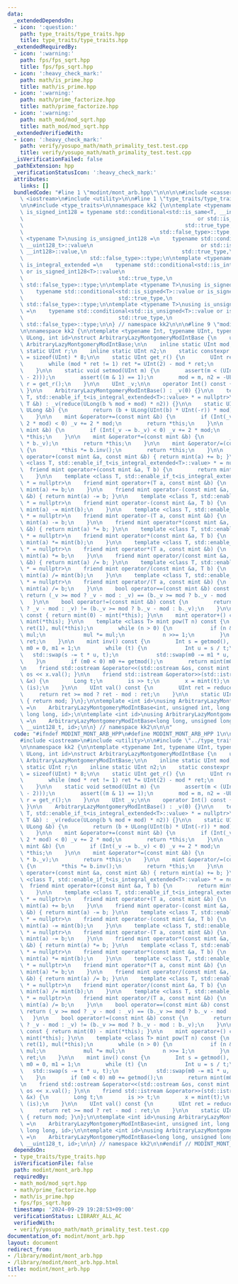 ```yaml
---
data:
  _extendedDependsOn:
  - icon: ':question:'
    path: type_traits/type_traits.hpp
    title: type_traits/type_traits.hpp
  _extendedRequiredBy:
  - icon: ':warning:'
    path: fps/fps_sqrt.hpp
    title: fps/fps_sqrt.hpp
  - icon: ':heavy_check_mark:'
    path: math/is_prime.hpp
    title: math/is_prime.hpp
  - icon: ':warning:'
    path: math/prime_factorize.hpp
    title: math/prime_factorize.hpp
  - icon: ':warning:'
    path: math_mod/mod_sqrt.hpp
    title: math_mod/mod_sqrt.hpp
  _extendedVerifiedWith:
  - icon: ':heavy_check_mark:'
    path: verify/yosupo_math/math_primality_test.test.cpp
    title: verify/yosupo_math/math_primality_test.test.cpp
  _isVerificationFailed: false
  _pathExtension: hpp
  _verificationStatusIcon: ':heavy_check_mark:'
  attributes:
    links: []
  bundledCode: "#line 1 \"modint/mont_arb.hpp\"\n\n\n\n#include <cassert>\n#include\
    \ <iostream>\n#include <utility>\n\n#line 1 \"type_traits/type_traits.hpp\"\n\n\
    \n\n#include <type_traits>\n\nnamespace kk2 {\n\ntemplate <typename T>\nusing\
    \ is_signed_int128 = typename std::conditional<std::is_same<T, __int128_t>::value\n\
    \                                                       or std::is_same<T, __int128>::value,\n\
    \                                                   std::true_type,\n        \
    \                                           std::false_type>::type;\n\ntemplate\
    \ <typename T>\nusing is_unsigned_int128 =\n    typename std::conditional<std::is_same<T,\
    \ __uint128_t>::value\n                                  or std::is_same<T, unsigned\
    \ __int128>::value,\n                              std::true_type,\n         \
    \                     std::false_type>::type;\n\ntemplate <typename T>\nusing\
    \ is_integral_extended =\n    typename std::conditional<std::is_integral<T>::value\
    \ or is_signed_int128<T>::value\n                                  or is_unsigned_int128<T>::value,\n\
    \                              std::true_type,\n                             \
    \ std::false_type>::type;\n\ntemplate <typename T>\nusing is_signed_extended =\n\
    \    typename std::conditional<std::is_signed<T>::value or is_signed_int128<T>::value,\n\
    \                              std::true_type,\n                             \
    \ std::false_type>::type;\n\ntemplate <typename T>\nusing is_unsigned_extended\
    \ =\n    typename std::conditional<std::is_unsigned<T>::value or is_unsigned_int128<T>::value,\n\
    \                              std::true_type,\n                             \
    \ std::false_type>::type;\n\n} // namespace kk2\n\n\n#line 9 \"modint/mont_arb.hpp\"\
    \n\nnamespace kk2 {\n\ntemplate <typename Int, typename UInt, typename Long, typename\
    \ ULong, int id>\nstruct ArbitraryLazyMontgomeryModIntBase {\n    using mint =\
    \ ArbitraryLazyMontgomeryModIntBase;\n\n    inline static UInt mod;\n    inline\
    \ static UInt r;\n    inline static UInt n2;\n    static constexpr int bit_length\
    \ = sizeof(UInt) * 8;\n\n    static UInt get_r() {\n        UInt ret = mod;\n\
    \        while (mod * ret != 1) ret *= UInt(2) - mod * ret;\n        return ret;\n\
    \    }\n\n    static void setmod(UInt m) {\n        assert(m < (UInt(1u) << (bit_length\
    \ - 2)));\n        assert((m & 1) == 1);\n        mod = m, n2 = -ULong(m) % m,\
    \ r = get_r();\n    }\n\n    UInt _v;\n\n    operator Int() const { return val();\
    \ }\n\n    ArbitraryLazyMontgomeryModIntBase() : _v(0) {}\n\n    template <class\
    \ T, std::enable_if_t<is_integral_extended<T>::value> * = nullptr>\n    ArbitraryLazyMontgomeryModIntBase(const\
    \ T &b) : _v(reduce(ULong(b % mod + mod) * n2)) {}\n\n    static UInt reduce(const\
    \ ULong &b) {\n        return (b + ULong(UInt(b) * UInt(-r)) * mod) >> bit_length;\n\
    \    }\n\n    mint &operator+=(const mint &b) {\n        if (Int(_v += b._v -\
    \ 2 * mod) < 0) _v += 2 * mod;\n        return *this;\n    }\n\n    mint &operator-=(const\
    \ mint &b) {\n        if (Int(_v -= b._v) < 0) _v += 2 * mod;\n        return\
    \ *this;\n    }\n\n    mint &operator*=(const mint &b) {\n        _v = reduce(ULong(_v)\
    \ * b._v);\n        return *this;\n    }\n\n    mint &operator/=(const mint &b)\
    \ {\n        *this *= b.inv();\n        return *this;\n    }\n\n    friend mint\
    \ operator+(const mint &a, const mint &b) { return mint(a) += b; }\n\n    template\
    \ <class T, std::enable_if_t<is_integral_extended<T>::value> * = nullptr>\n  \
    \  friend mint operator+(const mint &a, T b) {\n        return mint(a) += mint(b);\n\
    \    }\n\n    template <class T, std::enable_if_t<is_integral_extended<T>::value>\
    \ * = nullptr>\n    friend mint operator+(T a, const mint &b) {\n        return\
    \ mint(a) += b;\n    }\n\n    friend mint operator-(const mint &a, const mint\
    \ &b) { return mint(a) -= b; }\n\n    template <class T, std::enable_if_t<is_integral_extended<T>::value>\
    \ * = nullptr>\n    friend mint operator-(const mint &a, T b) {\n        return\
    \ mint(a) -= mint(b);\n    }\n\n    template <class T, std::enable_if_t<is_integral_extended<T>::value>\
    \ * = nullptr>\n    friend mint operator-(T a, const mint &b) {\n        return\
    \ mint(a) -= b;\n    }\n\n    friend mint operator*(const mint &a, const mint\
    \ &b) { return mint(a) *= b; }\n\n    template <class T, std::enable_if_t<is_integral_extended<T>::value>\
    \ * = nullptr>\n    friend mint operator*(const mint &a, T b) {\n        return\
    \ mint(a) *= mint(b);\n    }\n\n    template <class T, std::enable_if_t<is_integral_extended<T>::value>\
    \ * = nullptr>\n    friend mint operator*(T a, const mint &b) {\n        return\
    \ mint(a) *= b;\n    }\n\n    friend mint operator/(const mint &a, const mint\
    \ &b) { return mint(a) /= b; }\n\n    template <class T, std::enable_if_t<is_integral_extended<T>::value>\
    \ * = nullptr>\n    friend mint operator/(const mint &a, T b) {\n        return\
    \ mint(a) /= mint(b);\n    }\n\n    template <class T, std::enable_if_t<is_integral_extended<T>::value>\
    \ * = nullptr>\n    friend mint operator/(T a, const mint &b) {\n        return\
    \ mint(a) /= b;\n    }\n\n    bool operator==(const mint &b) const {\n       \
    \ return (_v >= mod ? _v - mod : _v) == (b._v >= mod ? b._v - mod : b._v);\n \
    \   }\n\n    bool operator!=(const mint &b) const {\n        return (_v >= mod\
    \ ? _v - mod : _v) != (b._v >= mod ? b._v - mod : b._v);\n    }\n\n    mint operator-()\
    \ const { return mint(0) - mint(*this); }\n\n    mint operator+() const { return\
    \ mint(*this); }\n\n    template <class T> mint pow(T n) const {\n        mint\
    \ ret(1), mul(*this);\n        while (n > 0) {\n            if (n & 1) ret *=\
    \ mul;\n            mul *= mul;\n            n >>= 1;\n        }\n        return\
    \ ret;\n    }\n\n    mint inv() const {\n        Int s = getmod(), t = val(),\
    \ m0 = 0, m1 = 1;\n        while (t) {\n            Int u = s / t;\n         \
    \   std::swap(s -= t * u, t);\n            std::swap(m0 -= m1 * u, m1);\n    \
    \    }\n        if (m0 < 0) m0 += getmod();\n        return mint(m0);\n    }\n\
    \n    friend std::ostream &operator<<(std::ostream &os, const mint &x) { return\
    \ os << x.val(); }\n\n    friend std::istream &operator>>(std::istream &is, mint\
    \ &x) {\n        Long t;\n        is >> t;\n        x = mint(t);\n        return\
    \ (is);\n    }\n\n    UInt val() const {\n        UInt ret = reduce(_v);\n   \
    \     return ret >= mod ? ret - mod : ret;\n    }\n\n    static UInt getmod()\
    \ { return mod; }\n};\n\ntemplate <int id>\nusing ArbitraryLazyMontgomeryModInt\
    \ =\n    ArbitraryLazyMontgomeryModIntBase<int, unsigned int, long long, unsigned\
    \ long long, id>;\n\ntemplate <int id>\nusing ArbitraryLazyMontgomeryModInt64bit\
    \ =\n    ArbitraryLazyMontgomeryModIntBase<long long, unsigned long long, __int128_t,\
    \ __uint128_t, id>;\n\n} // namespace kk2\n\n\n"
  code: "#ifndef MODINT_MONT_ARB_HPP\n#define MODINT_MONT_ARB_HPP 1\n\n#include <cassert>\n\
    #include <iostream>\n#include <utility>\n\n#include \"../type_traits/type_traits.hpp\"\
    \n\nnamespace kk2 {\n\ntemplate <typename Int, typename UInt, typename Long, typename\
    \ ULong, int id>\nstruct ArbitraryLazyMontgomeryModIntBase {\n    using mint =\
    \ ArbitraryLazyMontgomeryModIntBase;\n\n    inline static UInt mod;\n    inline\
    \ static UInt r;\n    inline static UInt n2;\n    static constexpr int bit_length\
    \ = sizeof(UInt) * 8;\n\n    static UInt get_r() {\n        UInt ret = mod;\n\
    \        while (mod * ret != 1) ret *= UInt(2) - mod * ret;\n        return ret;\n\
    \    }\n\n    static void setmod(UInt m) {\n        assert(m < (UInt(1u) << (bit_length\
    \ - 2)));\n        assert((m & 1) == 1);\n        mod = m, n2 = -ULong(m) % m,\
    \ r = get_r();\n    }\n\n    UInt _v;\n\n    operator Int() const { return val();\
    \ }\n\n    ArbitraryLazyMontgomeryModIntBase() : _v(0) {}\n\n    template <class\
    \ T, std::enable_if_t<is_integral_extended<T>::value> * = nullptr>\n    ArbitraryLazyMontgomeryModIntBase(const\
    \ T &b) : _v(reduce(ULong(b % mod + mod) * n2)) {}\n\n    static UInt reduce(const\
    \ ULong &b) {\n        return (b + ULong(UInt(b) * UInt(-r)) * mod) >> bit_length;\n\
    \    }\n\n    mint &operator+=(const mint &b) {\n        if (Int(_v += b._v -\
    \ 2 * mod) < 0) _v += 2 * mod;\n        return *this;\n    }\n\n    mint &operator-=(const\
    \ mint &b) {\n        if (Int(_v -= b._v) < 0) _v += 2 * mod;\n        return\
    \ *this;\n    }\n\n    mint &operator*=(const mint &b) {\n        _v = reduce(ULong(_v)\
    \ * b._v);\n        return *this;\n    }\n\n    mint &operator/=(const mint &b)\
    \ {\n        *this *= b.inv();\n        return *this;\n    }\n\n    friend mint\
    \ operator+(const mint &a, const mint &b) { return mint(a) += b; }\n\n    template\
    \ <class T, std::enable_if_t<is_integral_extended<T>::value> * = nullptr>\n  \
    \  friend mint operator+(const mint &a, T b) {\n        return mint(a) += mint(b);\n\
    \    }\n\n    template <class T, std::enable_if_t<is_integral_extended<T>::value>\
    \ * = nullptr>\n    friend mint operator+(T a, const mint &b) {\n        return\
    \ mint(a) += b;\n    }\n\n    friend mint operator-(const mint &a, const mint\
    \ &b) { return mint(a) -= b; }\n\n    template <class T, std::enable_if_t<is_integral_extended<T>::value>\
    \ * = nullptr>\n    friend mint operator-(const mint &a, T b) {\n        return\
    \ mint(a) -= mint(b);\n    }\n\n    template <class T, std::enable_if_t<is_integral_extended<T>::value>\
    \ * = nullptr>\n    friend mint operator-(T a, const mint &b) {\n        return\
    \ mint(a) -= b;\n    }\n\n    friend mint operator*(const mint &a, const mint\
    \ &b) { return mint(a) *= b; }\n\n    template <class T, std::enable_if_t<is_integral_extended<T>::value>\
    \ * = nullptr>\n    friend mint operator*(const mint &a, T b) {\n        return\
    \ mint(a) *= mint(b);\n    }\n\n    template <class T, std::enable_if_t<is_integral_extended<T>::value>\
    \ * = nullptr>\n    friend mint operator*(T a, const mint &b) {\n        return\
    \ mint(a) *= b;\n    }\n\n    friend mint operator/(const mint &a, const mint\
    \ &b) { return mint(a) /= b; }\n\n    template <class T, std::enable_if_t<is_integral_extended<T>::value>\
    \ * = nullptr>\n    friend mint operator/(const mint &a, T b) {\n        return\
    \ mint(a) /= mint(b);\n    }\n\n    template <class T, std::enable_if_t<is_integral_extended<T>::value>\
    \ * = nullptr>\n    friend mint operator/(T a, const mint &b) {\n        return\
    \ mint(a) /= b;\n    }\n\n    bool operator==(const mint &b) const {\n       \
    \ return (_v >= mod ? _v - mod : _v) == (b._v >= mod ? b._v - mod : b._v);\n \
    \   }\n\n    bool operator!=(const mint &b) const {\n        return (_v >= mod\
    \ ? _v - mod : _v) != (b._v >= mod ? b._v - mod : b._v);\n    }\n\n    mint operator-()\
    \ const { return mint(0) - mint(*this); }\n\n    mint operator+() const { return\
    \ mint(*this); }\n\n    template <class T> mint pow(T n) const {\n        mint\
    \ ret(1), mul(*this);\n        while (n > 0) {\n            if (n & 1) ret *=\
    \ mul;\n            mul *= mul;\n            n >>= 1;\n        }\n        return\
    \ ret;\n    }\n\n    mint inv() const {\n        Int s = getmod(), t = val(),\
    \ m0 = 0, m1 = 1;\n        while (t) {\n            Int u = s / t;\n         \
    \   std::swap(s -= t * u, t);\n            std::swap(m0 -= m1 * u, m1);\n    \
    \    }\n        if (m0 < 0) m0 += getmod();\n        return mint(m0);\n    }\n\
    \n    friend std::ostream &operator<<(std::ostream &os, const mint &x) { return\
    \ os << x.val(); }\n\n    friend std::istream &operator>>(std::istream &is, mint\
    \ &x) {\n        Long t;\n        is >> t;\n        x = mint(t);\n        return\
    \ (is);\n    }\n\n    UInt val() const {\n        UInt ret = reduce(_v);\n   \
    \     return ret >= mod ? ret - mod : ret;\n    }\n\n    static UInt getmod()\
    \ { return mod; }\n};\n\ntemplate <int id>\nusing ArbitraryLazyMontgomeryModInt\
    \ =\n    ArbitraryLazyMontgomeryModIntBase<int, unsigned int, long long, unsigned\
    \ long long, id>;\n\ntemplate <int id>\nusing ArbitraryLazyMontgomeryModInt64bit\
    \ =\n    ArbitraryLazyMontgomeryModIntBase<long long, unsigned long long, __int128_t,\
    \ __uint128_t, id>;\n\n} // namespace kk2\n\n#endif // MODINT_MONT_ARB_HPP\n"
  dependsOn:
  - type_traits/type_traits.hpp
  isVerificationFile: false
  path: modint/mont_arb.hpp
  requiredBy:
  - math_mod/mod_sqrt.hpp
  - math/prime_factorize.hpp
  - math/is_prime.hpp
  - fps/fps_sqrt.hpp
  timestamp: '2024-09-29 19:28:53+09:00'
  verificationStatus: LIBRARY_ALL_AC
  verifiedWith:
  - verify/yosupo_math/math_primality_test.test.cpp
documentation_of: modint/mont_arb.hpp
layout: document
redirect_from:
- /library/modint/mont_arb.hpp
- /library/modint/mont_arb.hpp.html
title: modint/mont_arb.hpp
---
```

